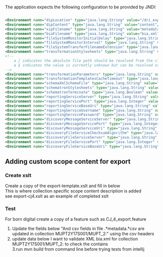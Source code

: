 The application expects the following configuration to be provided by JNDI:

```xml

<Environment name="dipLocation" type="java.lang.String" value="/dri_export/open"/>
<Environment name="dipContent" type="java.lang.String" value="content"/>
<Environment name="xipFilename" type="java.lang.String" value="metadata.xml" description="Filename to use for the XIP XML input from the DIP"/>
<Environment name="biaFilename" type="java.lang.String" value="bia.xml" description="Filename to use for the BIA XML result"/>
<Environment name="fileSystemMonitorInitialDelay" type="java.lang.String" value="30 seconds"/>
<Environment name="fileSystemMonitorInterval" type="java.lang.String" value="1 minute"/>
<Environment name="fileSystemTransferFilenameExtension" type="java.lang.String" value="transfer"/>
<Environment name="transformationStylesheets" type="java.lang.String" value="xip-to-bia_v3.xslt,bia-for-hg.xslt"/>
<!--
    a ʃ indicates the absolute file path should be resolved from the classpath
    a § indicates the value is currently unknown but can be resolved somehow by the application
-->
<Environment name="transformationParameters" type="java.lang.String" value="droid-signature-file=ʃDROID_SignatureFile_V73.xml,parent-id=§101aa1aa-11a1-411a-aaa1-aa1a11a1111a"/>
<Environment name="transformationTemplatesCacheTimeout" type="java.lang.String" value="10 seconds"/>
<Environment name="schemaXmlSchemaFile" type="java.lang.String" value="bia.xsd" description="XML Schema to validate BIA"/>
<Environment name="schematronStylesheets" type="java.lang.String" value="common.sch.xslt,digitized.sch.xslt,home-guard.sch.xslt"/>
<Environment name="schematronTerminate" type="java.lang.Boolean" value="true"/>
<Environment name="reportingServiceServer" type="java.lang.String" value="dri-facts1.prd.dri.web.local" description="Name of the transfer reporting server"/>
<Environment name="reportingServicePort" type="java.lang.Integer" value="8082" description="Port number of the transfer reporting server"/>
<Environment name="reportingServiceBaseUri" type="java.lang.String" value="/dri-catalogue/resources/transfer/" description="URL root of the Elda instance being used by this server"/>
<Environment name="reportingServiceUsername" type="java.lang.String" value="my-username"/>
<Environment name="reportingServicePassword" type="java.lang.String" value="my-password"/>
<Environment name="discoveryMessageServiceServer" type="java.lang.String" value="wb-t-lobapp2.web.local" description="Name of the Discovery message destination server"/>
<Environment name="discoveryMessageServicePort" type="java.lang.Integer" value="80" description="Port number of the Discovery message destination server"/>
<Environment name="discoveryMessageServiceUri" type="java.lang.String" value="/MessageService/Message/" description="URL root of the Discovery message destination server"/>
<Environment name="discoveryFileServiceChecksumAlgorithm" type="java.lang.String" value="SHA-256"/>
<Environment name="discoveryFileServiceServer" type="java.lang.String" value="wb-t-lobapp2.web.local" description="Name of the Discovery file destination server"/>
<Environment name="discoveryFileServicePort" type="java.lang.Integer" value="80" description="Port number of the Discovery file destination server"/>
<Environment name="discoveryFileServiceBaseUri" type="java.lang.String" value="/StreamingService/Files/" description="URL root of the Discovery file destination server"/>

```
## Adding custom scope content for export
### Create xslt
Create a copy of the export-template.xslt and fill in below   
 This is where collection specific scope content description is added   
see export-cj4.xslt as an example of completed xslt
### Test
For born digital create a copy of a feature such as CJ_4_export.feature  
1. Update the fields below  "And csv fields in file .*metadata.*csv are updated in collection MUPT2Y17S001/MUPT_2:" using the csv headers  
2. update data below I want to validate XML bia.xml for collection MUPT2Y17S001/MUPT_2: to check the contains  
3.run mvn build from command line before trying tests from intellij



